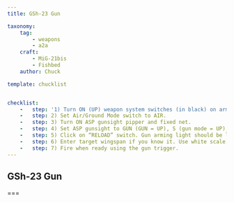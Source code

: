 ```yaml
---
title: GSh-23 Gun

taxonomy:
    tag:
        - weapons
        - a2a
    craft:
        - MiG-21bis
        - Fishbed
    author: Chuck

template: chucklist


checklist:
    -   step: '1) Turn ON (UP) weapon system switches (in black) on armament panel. (Note: Pylons have to be powered as well, especially if you want to use gunpods)'
    -   step: 2) Set Air/Ground Mode switch to AIR.
    -   step: 3) Turn ON ASP gunsight pipper and fixed net.
    -   step: 4) Set ASP gunsight to GUN (GUN = UP), S (gun mode = UP), AUT (automatic = UP) and ASP  mode (GYRO = DOWN).
    -   step: 5) Click on “RELOAD” switch. Gun arming light should be lit.
    -   step: 6) Enter target wingspan if you know it. Use white scale; red scale window is for missiles.
    -   step: 7) Fire when ready using the gun trigger. 
---
```


## GSh-23 Gun

===

